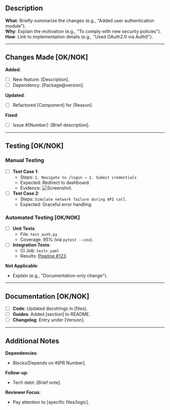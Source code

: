 ## Description  
**What**: Briefly summarize the changes (e.g., "Added user authentication module").  
**Why**: Explain the motivation (e.g., "To comply with new security policies").  
**How**: Link to implementation details (e.g., "Used OAuth2.0 via Auth0").  

---

## Changes Made [OK/NOK]
**Added**:  
- [ ] New feature: [Description].  
- [ ] Dependency: [Package@version].  

**Updated**:  
- [ ] Refactored [Component] for [Reason].  

**Fixed**:  
- [ ] Issue #[Number]: [Brief description].  

---

## Testing [OK/NOK]
### Manual Testing  
- [ ] **Test Case 1**:  
  - Steps: `1. Navigate to /login → 2. Submit credentials`  
  - Expected: Redirect to dashboard.  
  - Evidence: ![Screenshot](link).  
- [ ] **Test Case 2**:  
  - Steps: `Simulate network failure during API call`.  
  - Expected: Graceful error handling.  

### Automated Testing [OK/NOK]
- [ ] **Unit Tests**:  
  - File: `test_auth.py`  
  - Coverage: 95% (via `pytest --cov`).  
- [ ] **Integration Tests**:  
  - CI Job: `tests.yaml`  
  - Results: [Pipeline #123](link).  

**Not Applicable**:  
- Explain (e.g., "Documentation-only change").  

---

## Documentation [OK/NOK]
- [ ] **Code**: Updated docstrings in [files].  
- [ ] **Guides**: Added [section] to README.  
- [ ] **Changelog**: Entry under [Version].  

---

## Additional Notes  
**Dependencies**:  
- Blocks/Depends on #[PR Number].  

**Follow-up**:  
- Tech debt: [Brief note].  

**Reviewer Focus**:  
- Pay attention to [specific files/logic].  
